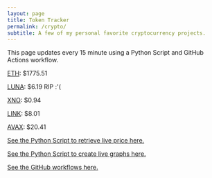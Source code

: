 ```yaml
---
layout: page
title: Token Tracker
permalink: /crypto/
subtitle: A few of my personal favorite cryptocurrency projects.
---
```


 This page updates every 15 minute using a Python Script and GitHub Actions workflow.


<!--BEGINCRYPTOINPUT-->
[ETH](https://smfxfc.github.io/crypto/eth.html): $1775.51

[LUNA](https://smfxfc.github.io/crypto/luna.html): $6.19 RIP :'(

[XNO](https://smfxfc.github.io/crypto/xno.html): $0.94

[LINK](https://smfxfc.github.io/crypto/link.html): $8.01

[AVAX](https://smfxfc.github.io/crypto/avax.html): $20.41

<!--ENDCRYPTOINPUT-->
 
 
[See the Python Script to retrieve live price here.](https://github.com/smfxfc/smfxfc.github.io/blob/master/src/get_cryptos.py)

[See the Python Script to create live graphs here.](https://github.com/smfxfc/smfxfc.github.io/blob/master/src/graph_crypto.py)

[See the GitHub workflows here.](https://github.com/smfxfc/smfxfc.github.io/blob/master/.github/workflows/)
